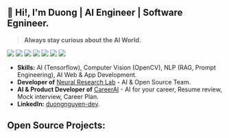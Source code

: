 ## 👋 Hi!, I'm Duong | AI Engineer | Software Egnineer.

> **Always stay curious about the AI World.**

![](https://img.shields.io/badge/-Python-333?style=flat-square&logo=Python&logoColor=fff)
![](https://img.shields.io/badge/-Javascript-ffd500?style=flat-square&logo=javascript&logoColor=fff)
![](https://img.shields.io/badge/-TensorFlow-e5cd0c?style=flat-square&logo=TensorFlow&logoColor=fff)
![](https://img.shields.io/badge/Prisma-3982CE?style=flat-square&logo=Prisma&logoColor=white)
![](https://img.shields.io/badge/-NestJs-ea2845?style=flat-square&logo=nestjs&logoColor=white)
![](https://img.shields.io/badge/-ReactJs-61DAFB?logo=react&logoColor=white&style=flat-square)
<img src="https://komarev.com/ghpvc/?username=duongnguyen-dev"> 

- **Skills:** AI (Tensorflow), Computer Vision (OpenCV), NLP (RAG, Prompt Engineering), AI Web & App Development.
- **Developer of** [Neural Research Lab](https://www.nrl.ai/) - AI & Open Source Team.
- **AI & Product Developer of** [CareerAI](https://www.careerai.me/) - AI for your career, Resume review, Mock interview, Career Plan.
- **LinkedIn:** [duongnguyen-dev](https://www.linkedin.com/in/duong-nguyen-138174233/).

**Open Source Projects:**
- 
